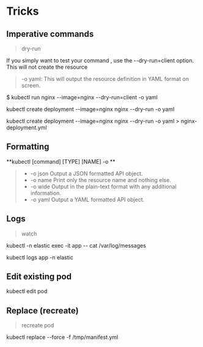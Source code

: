 # Tricks

## Imperative commands

> dry-run 

If you simply want to test your command , use the --dry-run=client option. This will not create the resource

> -o yaml: This will output the resource definition in YAML format on screen.

$ kubectl run nginx --image=nginx --dry-run=client -o yaml

kubectl create deployment --image=nginx nginx --dry-run -o yaml

kubectl create deployment --image=nginx nginx --dry-run -o yaml > nginx-deployment.yml

## Formatting
**kubectl [command] [TYPE] [NAME] -o **

> - -o json Output a JSON formatted API object.
> - -o name Print only the resource name and nothing else.
> - -o wide Output in the plain-text format with any additional information.
> - -o yaml Output a YAML formatted API object.

## Logs

> watch

kubectl -n elastic exec -it app -- cat /var/log/messages

kubectl logs app -n elastic

## Edit existing pod

kubectl edit pod

## Replace (recreate)

> recreate pod

kubectl replace --force -f /tmp/manifest.yml
